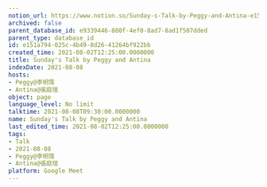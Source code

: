 ```yaml
---
notion_url: https://www.notion.so/Sunday-s-Talk-by-Peggy-and-Antina-e151a794025c4b498d2641264bf922bb
archived: false
parent_database_id: e9339446-880f-4ef0-8ad7-8ad1f507dded
parent_type: database_id
id: e151a794-025c-4b49-8d26-41264bf922bb
created_time: 2021-08-02T12:25:00.0000000
title: Sunday's Talk by Peggy and Antina
indexDate: 2021-08-08
hosts:
- Peggy@李明霈
- Antina@張庭瑄
object: page
language_level: No limit
talktime: 2021-08-08T09:30:00.0000000
name: Sunday's Talk by Peggy and Antina
last_edited_time: 2021-08-02T12:25:00.0000000
tags:
- Talk
- 2021-08-08
- Peggy@李明霈
- Antina@張庭瑄
platform: Google Meet
---
```







